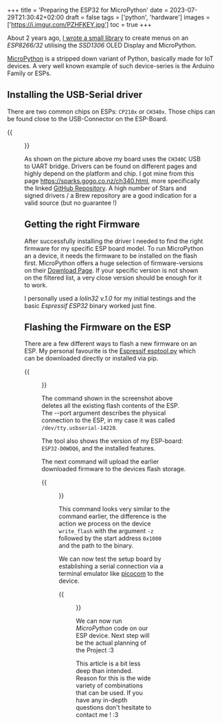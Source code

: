 +++
title = 'Preparing the ESP32 for MicroPython'
date = 2023-07-29T21:30:42+02:00
draft = false
tags = ['python', 'hardware']
images = ['https://i.imgur.com/PZHFKEY.jpg']
toc = true
+++

About 2 years ago, [I wrote a small library](/posts/2021/06-05-ssd1306-display-esp-micropython/) to create menus on an *ESP8266/32* utilising the *SSD1306* OLED Display and MicroPython.

[MicroPython](https://micropython.org/) is a stripped down variant of Python, basically made for IoT devices. A very well known example of such device-series is the Arduino Family or ESPs.

## Installing the USB-Serial driver
There are two common chips on ESPs: `CP210x` or `CH340x`. Those chips can be found close to the USB-Connector on the ESP-Board.

{{<figure src="https://i.imgur.com/PZHFKEY.jpg" title="Find the right chip version for your ESP">}}

As shown on the picture above my board uses the `CH340C` USB to UART bridge. Drivers can be found on different pages and highly depend on the platform and chip. I got mine from this page https://sparks.gogo.co.nz/ch340.html, more specifically the linked [GitHub Repository](https://github.com/adrianmihalko/ch340g-ch34g-ch34x-mac-os-x-driver). A high number of Stars and signed drivers / a Brew repository are a good indication for a valid source (but no guarantee !)

## Getting the right Firmware
After successfully installing the driver I needed to find the right firmware for my specific ESP board model. To run MicroPython an a device, it needs the firmware to be installed on the flash first. MicroPython offers a huge selection of firmware-versions on their [Download Page](https://micropython.org/download/#esp32). If your specific version is not shown on the filtered list, a very close version should be enough for it to work.

I personally used a *lolin32 v.1.0* for my initial testings and the basic *Espressif ESP32* binary worked just fine.

## Flashing the Firmware on the ESP

There are a few different ways to flash a new firmware on an ESP. My personal favourite is the [Espressif esptool.py](https://github.com/espressif/esptool/) which can be downloaded directly or installed via pip.

{{<figure src="https://i.imgur.com/oRQ3rTw.png">}}

The command shown in the screenshot above deletes all the existing flash contents of the ESP. The --port argument describes the physical connection to the ESP, in my case it was called `/dev/tty.usbserial-14220`.

The tool also shows the version of my ESP-board: `ESP32-D0WDQ6`, and the installed features.

The next command will upload the earlier downloaded firmware to the devices flash storage.

{{<figure src="https://i.imgur.com/U9zloSr.png">}}

This command looks very similar to the command earlier, the difference is the action we process on the device `write_flash` with the argument `-z` followed by the start address `0x1000` and the path to the binary.

We can now test the setup board by establishing a serial connection via a terminal emulator like [picocom](https://github.com/npat-efault/picocom) to the device.

{{<figure src="https://i.imgur.com/kaqmmKI.png">}}

We can now run *MicroPython* code on our ESP device. Next step will be the actual planning of the Project :3

This article is a bit less deep than intended. Reason for this is the wide variety of combinations that can be used. If you have any in-depth questions don't hesitate to contact me ! :3
